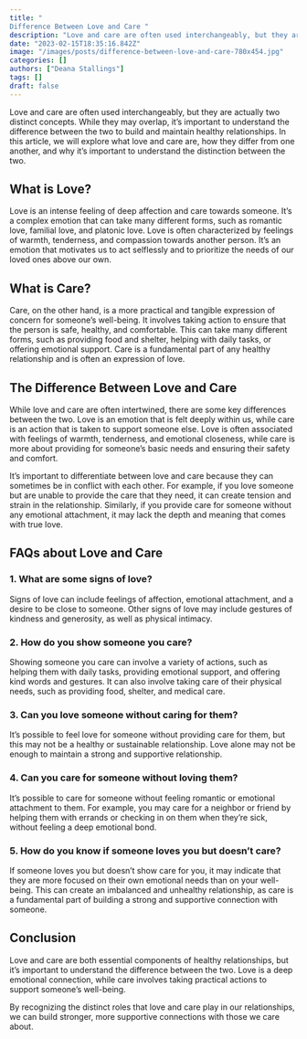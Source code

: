 ```yaml
---
title: "
Difference Between Love and Care "
description: "Love and care are often used interchangeably, but they are actually two distinct concepts. While they may overlap, it’s important to understand the di"
date: "2023-02-15T18:35:16.842Z"
image: "/images/posts/difference-between-love-and-care-780x454.jpg"
categories: []
authors: ["Deana Stallings"]
tags: []
draft: false
---
```


Love and care are often used interchangeably, but they are actually two distinct concepts. While they may overlap, it’s important to understand the difference between the two to build and maintain healthy relationships. In this article, we will explore what love and care are, how they differ from one another, and why it’s important to understand the distinction between the two.

## What is Love?

Love is an intense feeling of deep affection and care towards someone. It’s a complex emotion that can take many different forms, such as romantic love, familial love, and platonic love. Love is often characterized by feelings of warmth, tenderness, and compassion towards another person. It’s an emotion that motivates us to act selflessly and to prioritize the needs of our loved ones above our own.

## What is Care?

Care, on the other hand, is a more practical and tangible expression of concern for someone’s well-being. It involves taking action to ensure that the person is safe, healthy, and comfortable. This can take many different forms, such as providing food and shelter, helping with daily tasks, or offering emotional support. Care is a fundamental part of any healthy relationship and is often an expression of love.

## The Difference Between Love and Care

While love and care are often intertwined, there are some key differences between the two. Love is an emotion that is felt deeply within us, while care is an action that is taken to support someone else. Love is often associated with feelings of warmth, tenderness, and emotional closeness, while care is more about providing for someone’s basic needs and ensuring their safety and comfort.

It’s important to differentiate between love and care because they can sometimes be in conflict with each other. For example, if you love someone but are unable to provide the care that they need, it can create tension and strain in the relationship. Similarly, if you provide care for someone without any emotional attachment, it may lack the depth and meaning that comes with true love.

## FAQs about Love and Care

### 1\. What are some signs of love?

Signs of love can include feelings of affection, emotional attachment, and a desire to be close to someone. Other signs of love may include gestures of kindness and generosity, as well as physical intimacy.

### 2\. How do you show someone you care?

Showing someone you care can involve a variety of actions, such as helping them with daily tasks, providing emotional support, and offering kind words and gestures. It can also involve taking care of their physical needs, such as providing food, shelter, and medical care.

### 3\. Can you love someone without caring for them?

It’s possible to feel love for someone without providing care for them, but this may not be a healthy or sustainable relationship. Love alone may not be enough to maintain a strong and supportive relationship.

### 4\. Can you care for someone without loving them?

It’s possible to care for someone without feeling romantic or emotional attachment to them. For example, you may care for a neighbor or friend by helping them with errands or checking in on them when they’re sick, without feeling a deep emotional bond.

### 5\. How do you know if someone loves you but doesn’t care?

If someone loves you but doesn’t show care for you, it may indicate that they are more focused on their own emotional needs than on your well-being. This can create an imbalanced and unhealthy relationship, as care is a fundamental part of building a strong and supportive connection with someone.

## Conclusion

Love and care are both essential components of healthy relationships, but it’s important to understand the difference between the two. Love is a deep emotional connection, while care involves taking practical actions to support someone’s well-being. 

By recognizing the distinct roles that love and care play in our relationships, we can build stronger, more supportive connections with those we care about.